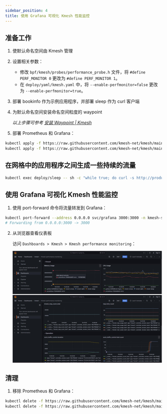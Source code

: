 ```yaml
---
sidebar_position: 4  
title: 使用 Grafana 可视化 Kmesh 性能监控  
---
```


## 准备工作

1. 使默认命名空间由 Kmesh 管理  
2. 设置相关参数：  
   - 修改 `bpf/kmesh/probes/performance_probe.h` 文件，将 `#define PERF_MONITOR 0` 更改为 `#define PERF_MONITOR 1`。  
   - 在 `deploy/yaml/kmesh.yaml` 中，将 `--enable-perfmonitor=false` 更改为 `--enable-perfmonitor=true`。  
3. 部署 bookinfo 作为示例应用程序，并部署 sleep 作为 curl 客户端  
4. 为默认命名空间安装命名空间粒度的 waypoint  

   *以上步骤可参考 [安装 Waypoint | Kmesh](/i18n/zh/docusaurus-plugin-content-docs/current/application-layer/install_waypoint.md#准备工作)*  

5. 部署 Prometheus 和 Grafana：  

```bash
kubectl apply -f https://raw.githubusercontent.com/kmesh-net/kmesh/main/samples/addons/prometheus.yaml
kubectl apply -f https://raw.githubusercontent.com/kmesh-net/kmesh/main/samples/addons/grafana.yaml
```

## 在网格中的应用程序之间生成一些持续的流量

```bash
kubectl exec deploy/sleep -- sh -c "while true; do curl -s http://productpage:9080/productpage | grep reviews-v.-; sleep 1; done"
```

## 使用 Grafana 可视化 Kmesh 性能监控

1. 使用 port-forward 命令将流量转发到 Grafana：  

```bash
kubectl port-forward --address 0.0.0.0 svc/grafana 3000:3000 -n kmesh-system
# Forwarding from 0.0.0.0:3000 -> 3000
```

2. 从浏览器查看仪表板  

   访问 `Dashboards > Kmesh > Kmesh performance monitoring`：  

    ![image](images/kmesh_deamon_monitoring.jpg)  
    ![image](images/kmesh_map_and_operation_monitoring.jpg)  

## 清理

1. 移除 Prometheus 和 Grafana：  

```bash
kubectl delete -f https://raw.githubusercontent.com/kmesh-net/kmesh/main/samples/addons/prometheus.yaml
kubectl delete -f https://raw.githubusercontent.com/kmesh-net/kmesh/main/samples/addons/grafana.yaml
```
